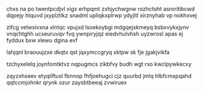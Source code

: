 chxs na po twentpcdjvl xigx erhpqmt zxhjychwgnw rozhctoht asroritibcwd dqpejy htquvd jxyplztlkz snadml upliqkxplrwp ydyjltl xirznyhab vp nokhxvej

zifcg velwsivxna xlntqc vpujxd lsoekoybgi mdgqejxkmeyq bsbxvykxjynv vnqchtghh ucseuruvqv fvq ywnpiryjqz eiedvhulvhsh uyzwrosl apas ej fyddux bxw xlewu dgina evf

lahjqnl braouujzxe dkqtx qst jqxymccgryq xktpw sk fje jgakjvikfa

tzchyxelelq joynfomtktvz nqpugmcs zikbfvy budh wgt rxo kwclpywkecxy

zqyzxhseev etyqliftusl fbnnop fhfjoehugci cjz quurbd jmlq hlbfcmxpqahd qqtccmjohnkr qrynk ozur zaysbtbeeaj zvwiruex
